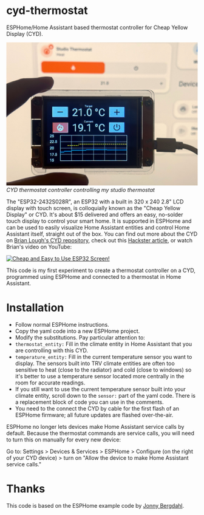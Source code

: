 # cyd-thermostat
ESPHome/Home Assistant based thermostat controller for Cheap Yellow Display (CYD).

![cyd-thermostat in action!](https://raw.githubusercontent.com/GuySie/cyd-thermostat/main/cyd-thermostat.jpg)
*CYD thermostat controller controlling my studio thermostat*

The "ESP32-2432S028R", an ESP32 with a built in 320 x 240 2.8" LCD display with touch screen, is colloquially known as the "Cheap Yellow Display" or CYD. It's about $15 delivered and offers an easy, no-solder touch display to control your smart home. It is supported in ESPHome and can be used to easily visualize Home Assistant entities and control Home Assistant itself, straight out of the box. You can find out more about the CYD on [Brian Lough's CYD repository](https://github.com/witnessmenow/ESP32-Cheap-Yellow-Display), check out this [Hackster article](https://www.hackster.io/news/brian-lough-looks-to-build-a-community-around-the-espressif-esp32-powered-cheap-yellow-display-66d23972910d), or watch Brian's video on YouTube:

[![Cheap and Easy to Use ESP32 Screen!](http://img.youtube.com/vi/0AVyvwv0agk/0.jpg)](http://www.youtube.com/watch?v=0AVyvwv0agk "Cheap and Easy to Use ESP32 Screen!")

This code is my first experiment to create a thermostat controller on a CYD, programmed using ESPHome and connected to a thermostat in Home Assistant.

# Installation

- Follow normal ESPHome instructions. 
- Copy the yaml code into a new ESPHome project.
- Modify the substitutions. Pay particular attention to:
- `thermostat_entity:` Fill in the climate entity in Home Assistant that you are controlling with this CYD.
- `temperature_entity:` Fill in the current temperature sensor you want to display. The sensors built into TRV climate entities are often too sensitive to heat (close to the radiator) and cold (close to windows) so it's better to use a temperature sensor located more centrally in the room for accurate readings.
- If you still want to use the current temperature sensor built into your climate entity, scroll down to the `sensor:` part of the yaml code. There is a replacement block of code you can use in the comments.
- You need to the connect the CYD by cable for the first flash of an ESPHome firmware; all future updates are flashed over-the-air.

ESPHome no longer lets devices make Home Assistant service calls by default. Because the thermostat commands are service calls, you will need to turn this on manually for every new device:

Go to: Settings > Devices & Services > ESPHome > Configure (on the right of your CYD device) > turn on "Allow the device to make Home Assistant service calls."

# Thanks
This code is based on the ESPHome example code by [Jonny Bergdahl](https://github.com/jonnybergdahl).
